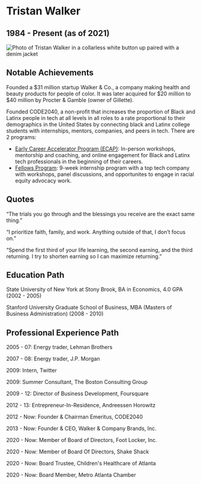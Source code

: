 <html lang="en">

<head>
  <meta charset="UTF-8">
  <meta name="viewport" content="width=device-width, initial-scale=1.0">
  <meta http-equiv="X-UA-Compatible" content="ie=edge">
  <link rel="stylesheet" href="/css/main.css">
</head>

<body>
  <h1>Tristan Walker</h1>
  <h2>1984 - Present (as of 2021)</h2>

  <img src="http://d279m997dpfwgl.cloudfront.net/wp/2020/07/Tristan-1000x722.jpg" alt="Photo of Tristan Walker in a collarless white button up paired with a denim jacket">

  <h2>Notable Achievements</h2>

  <p>Founded a $31 million startup Walker & Co., a company making health and beauty products for people of color. It was later acquired for $20 million to $40 million by Procter & Gamble (owner of Gillette).</p>
  <p>Founded CODE2040, a non-profit that increases the proportion of Black and Latinx people in tech at all levels in all roles to a rate proportional to their demographics in the United States by connecting black and Latinx college students
    with internships, mentors, companies, and peers in tech. There are 2 programs:</p>
  <ul>
    <li><a href="http://www.code2040.org/early-career-accelerator-program">Early Career Accelerator Program (ECAP)</a>: In-person workshops, mentorship and coaching, and online engagement for Black and Latinx tech professionals in the
      beginning of their careers.</li>
    <li><a href="http://www.code2040.org/fellows-program">Fellows Program</a>: 9-week internship program with a top tech company with workshops, panel discussions, and opportunites to engage in racial equity advocacy work.</li>
  </ul>

  <h2>Quotes</h2>

  <p>“The trials you go through and the blessings you receive are the exact same thing.”</p>
  <p>“I prioritize faith, family, and work. Anything outside of that, I don’t focus on.”</p>
  <p>“Spend the first third of your life learning, the second earning, and the third returning. I try to shorten earning so I can maximize returning.”</p>

  <h2>Education Path</h2>

  <p>State University of New York at Stony Brook, BA in Economics, 4.0 GPA (2002 - 2005)</p>
  <p>Stanford University Graduate School of Business, MBA (Masters of Business Administration) (2008 - 2010)</p>

  <h2>Professional Experience Path</h2>

  <p>2005 - 07: Energy trader, Lehman Brothers</p>
  <p>2007 - 08: Energy trader, J.P. Morgan</p>
  <p>2009: Intern, Twitter</p>
  <p>2009: Summer Consultant, The Boston Consulting Group</p>
  <p>2009 - 12: Director of Business Development, Foursquare</p>
  <p>2012 - 13: Entrepreneur-In-Residence, Andreessen Horowitz</p>
  <p>2012 - Now: Founder & Chairman Emeritus, CODE2040</p>
  <p>2013 - Now: Founder & CEO, Walker & Company Brands, Inc.</p>
  <p>2020 - Now: Member of Board of Directors, Foot Locker, Inc.</p>
  <p>2020 - Now: Member of Board Of Directors, Shake Shack</p>
  <p>2020 - Now: Board Trustee, Children's Healthcare of Atlanta</p>
  <p>2020 - Now: Board Member, Metro Atlanta Chamber</p>

</body>

</html>
